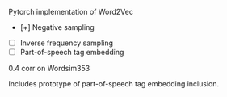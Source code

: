 Pytorch implementation of Word2Vec

- [+] Negative sampling

- [ ] Inverse frequency sampling
- [ ] Part-of-speech tag embedding

0.4 corr on Wordsim353


Includes prototype of part-of-speech tag embedding inclusion.
